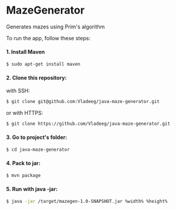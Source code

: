 # MazeGenerator

Generates mazes using Prim's algorithm

To run the app, follow these steps:

#### 1. Install Maven

```sh
$ sudo apt-get install maven 
```


#### 2. Clone this repository:

with SSH:

```sh
$ git clone git@github.com:Vladeeg/java-maze-generator.git
```

or with HTTPS:

```sh
$ git clone https://github.com/Vladeeg/java-maze-generator.git
```

#### 3. Go to project's folder:

```sh
$ cd java-maze-generator
```


#### 4. Pack to jar:

```sh
$ mvn package
```


#### 5. Run with java -jar:

```sh
$ java -jar /target/mazegen-1.0-SNAPSHOT.jar %width% %height%
```
